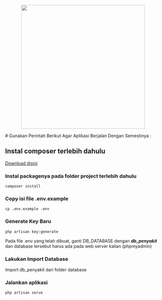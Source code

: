<p align="center"><img src="https://res.cloudinary.com/dtfbvvkyp/image/upload/v1566331377/laravel-logolockup-cmyk-red.svg" width="400"></p>
# Gunakan Perintah Berikut Agar Aplikasi Berjalan Dengan Semestinya :

## Instal composer terlebih dahulu
[Download disini](https://getcomposer.org/download/)

### Instal packagenya pada folder project terlebih dahulu
```
composer install
```

### Copy isi file .env.example
```
cp .env.example .env
```

### Generate Key Baru
```
php artisan key:generate
```

Pada file .env yang telah dibuat, ganti DB_DATABASE dengan ***db_penyakit***
dan database tersebut harus ada pada web server kalian (phpmyadmin)

### Lakukan Import Database
Import db_penyakit dari folder database

### Jalankan aplikasi
```
php artisan serve
```

